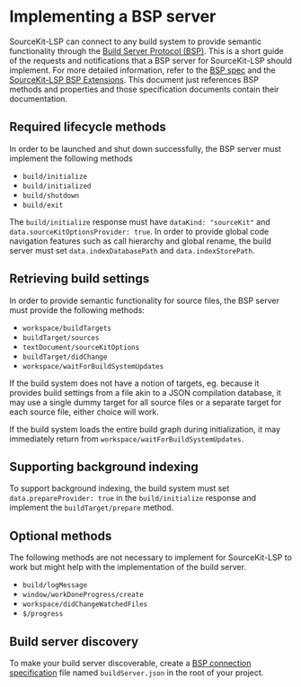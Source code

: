 # Implementing a BSP server

SourceKit-LSP can connect to any build system to provide semantic functionality through the [Build Server Protocol (BSP)](https://build-server-protocol.github.io). This is a short guide of the requests and notifications that a BSP server for SourceKit-LSP should implement. For more detailed information, refer to the [BSP spec](https://build-server-protocol.github.io/docs/specification) and the [SourceKit-LSP BSP Extensions](BSP%20Extensions.md). This document just references BSP methods and properties and those specification documents contain their documentation.

## Required lifecycle methods

In order to be launched and shut down successfully, the BSP server must implement the following methods

- `build/initialize`
- `build/initialized`
- `build/shutdown`
- `build/exit`

The `build/initialize` response must have `dataKind: "sourceKit"` and `data.sourceKitOptionsProvider: true`. In order to provide global code navigation features such as call hierarchy and global rename, the build server must set `data.indexDatabasePath` and `data.indexStorePath`.

## Retrieving build settings

In order to provide semantic functionality for source files, the BSP server must provide the following methods:

- `workspace/buildTargets`
- `buildTarget/sources`
- `textDocument/sourceKitOptions`
- `buildTarget/didChange`
- `workspace/waitForBuildSystemUpdates`

If the build system does not have a notion of targets, eg. because it provides build settings from a file akin to a JSON compilation database, it may use a single dummy target for all source files or a separate target for each source file, either choice will work.

If the build system loads the entire build graph during initialization, it may immediately return from `workspace/waitForBuildSystemUpdates`.


## Supporting background indexing

To support background indexing, the build system must set `data.prepareProvider: true` in the `build/initialize` response and implement the `buildTarget/prepare` method.

## Optional methods

The following methods are not necessary to implement for SourceKit-LSP to work but might help with the implementation of the build server.

- `build/logMessage`
- `window/workDoneProgress/create`
- `workspace/didChangeWatchedFiles`
- `$/progress`

## Build server discovery

To make your build server discoverable, create a [BSP connection specification](https://build-server-protocol.github.io/docs/overview/server-discovery) file named `buildServer.json` in the root of your project.
